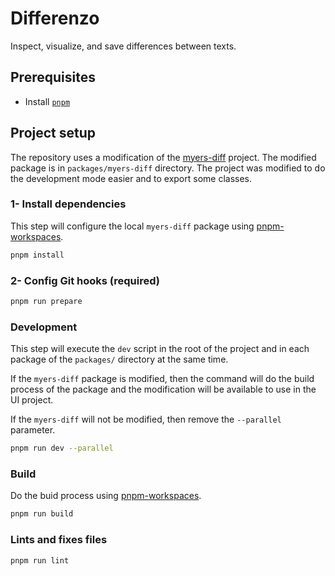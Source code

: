 # Differenzo

Inspect, visualize, and save differences between texts.

## Prerequisites

- Install [`pnpm`](https://pnpm.io)

## Project setup

The repository uses a modification of the [myers-diff](https://github.com/wickedest/myers-diff) project. The modified package is in `packages/myers-diff` directory. The project was modified to do the development mode easier and to export some classes.

### 1- Install dependencies

This step will configure the local `myers-diff` package using [pnpm-workspaces](https://pnpm.io/workspaces).

```bash
pnpm install
```

### 2- Config Git hooks (required)

```bash
pnpm run prepare
```

### Development

This step will execute the `dev` script in the root of the project and in each package of the `packages/` directory at the same time.

If the `myers-diff` package is modified, then the command will do the build process of the package and the modification will be available to use in the UI project.

If the `myers-diff` will not be modified, then remove the `--parallel` parameter.

```bash
pnpm run dev --parallel
```

### Build

Do the buid process using [pnpm-workspaces](https://pnpm.io/workspaces).

```bash
pnpm run build
```

### Lints and fixes files

```bash
pnpm run lint
```
